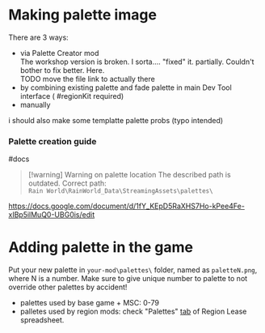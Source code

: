 # Making palette image
There are 3 ways:  
- via Palette Creator mod  
The workshop version is broken. I sorta.... "fixed" it. partially. Couldn't bother to fix better. Here.  
TODO move the file link to actually there
- by combining existing palette and fade palette in main Dev Tool interface ( #regionKit required)  
- manually  

i should also make some templatte palette probs (typo intended)
### Palette creation guide
#docs  
> [!warning] Warning on palette location
> The described path is outdated. Correct path:  
> `Rain World\RainWorld_Data\StreamingAssets\palettes\`

https://docs.google.com/document/d/1fY_KEpD5RaXHS7Ho-kPee4Fe-xIBp5ilMuQ0-UBG0is/edit

# Adding palette in the game
Put your new palette in `your-mod\palettes\` folder, named as `paletteN.png`, where N is a number.
Make sure to give unique number to palette to not override other palettes by accident!
- palettes used by base game + MSC: 0-79
- palletes used by region mods: check "Palettes" [tab](https://docs.google.com/spreadsheets/d/14wt42_ZalI5di8zpUFx3WvPWldC_L7SwIbgb_TxOpUk/edit?gid=1310131772) of Region Lease spreadsheet. 